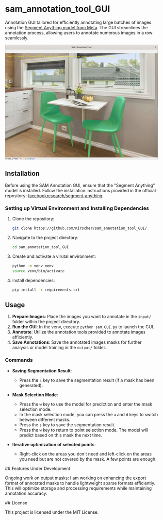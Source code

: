 # sam_annotation_tool_GUI

Annotation GUI tailored for efficiently annotating large batches of images using the [Segment Anything model from Meta](https://segment-anything.com/). The GUI streamlines the annotation process, allowing users to annotate numerous images in a row seamlessly.

![example_screenshot](src/screenshot.png "Example Screenshot")

## Installation

Before using the SAM Annotation GUI, ensure that the "Segment Anything" model is installed. Follow the installation instructions provided in the official repository: [facebookresearch/segment-anything](https://github.com/facebookresearch/segment-anything).

### Setting up Virtual Environment and Installing Dependencies

1. Clone the repository:
   ```sh
   git clone https://github.com/Kirscher/sam_annotation_tool_GUI/
   ```

2. Navigate to the project directory:
   ```sh
   cd sam_annotation_tool_GUI
    ```

3. Create and activate a virutal environment:
    ```sh
   python -m venv venv
   source venv/bin/activate
    ```
4. Install dependencies:
    ```sh
   pip install -r requirements.txt
    ```

## Usage

1. **Prepare Images**: Place the images you want to annotate in the `input/` folder within the project directory. 
2. **Run the GUI**: In the venv, execute `python sam_GUI.py` to launch the GUI.
3. **Annotate**: Utilize the annotation tools provided to annotate images efficiently.
4. **Save Annotations**: Save the annotated images masks for further analysis or model training in the `output/` folder.

### Commands

- **Saving Segmentation Result**:
  - Press the `s` key to save the segmentation result (if a mask has been generated).

- **Mask Selection Mode**:
  - Press the `w` key to use the model for prediction and enter the mask selection mode.
  - In the mask selection mode, you can press the `a` and `d` keys to switch between different masks.
  - Press the `s` key to save the segmentation result.
  - Press the `w` key to return to point selection mode. The model will predict based on this mask the next time.

- **Iterative optimization of selected points**:
  - Right-click on the areas you don't need and left-click on the areas you need but are not covered by the mask. A few points are enough. 

## Features Under Development

Ongoing work on output masks: I am working on enhancing the export format of annotated masks to handle lightweight sparse formats efficiently. This will optimize storage and processing requirements while maintaining annotation accuracy.

## License

This project is licensed under the MIT License.
